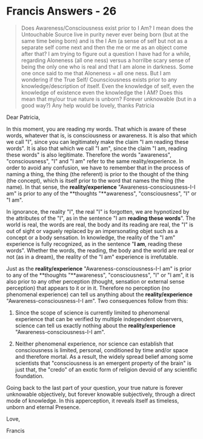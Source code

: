 # Francis Answers - 26

>Does Awareness/Consciousness exist prior to I Am? I mean does the Untouchable Source live in purity never ever being born (but at the same time being born) and is the I Am (a sense of self but not as a separate self come next and then the me or me as an object come after that? I am trying to figure out a question I have had for a while, regarding Aloneness (all one ness) versus a horrilbe scary sense of being the only one who is real and that I am alone in darkness. Some one once said to me that Aloneness = all one ness. But I am wondering if the True Self/ Counsciousness exists prior to any knowledge/description of itself. Even the knowledge of self, even the knowledge of existence even the knowledge the I AM? Does this mean that my/our true nature is unborn? Forever unknowable (but in a good way?) Any help would be lovely, thanks Patricia

Dear Patricia,

In this moment, you are reading my words. That which is aware of these words, whatever that is, is consciousness or awareness. It is also that which we call "I", since you can legitimately make the claim "I am reading these words". It is also that which we call "I am", since the claim "I am, reading these words" is also legitimate. Therefore the words "awareness", "consciousness", "I" and "I am" refer to the same reality/experience. In order to avoid any confusion, we have to remember that in the process of naming a thing, the thing (the referent) is prior to the thought of the thing (the concept), which is itself prior to the word that names the thing (the name). In that sense, the **reality/experience** "Awareness-consciousness-I-I am" is prior to any of the **thoughts "**awareness", "consciousness", "I" or "I am".

In ignorance, the reality "I", the real "I" is forgotten, we are hypnotized by the attributes of the "I", as in the sentence "I am **reading these words**". The world is real, the words are real, the body and its reading are real, the "I" is out of sight or vaguely replaced by an impersonating objet such as a concept or a body sensation. In knowledge, the reality of the "I am" experience is fully recognized, as in the sentence "**I am**, reading these words". Whether the words, the reading, the body and the world are real or not (as in a dream), the reality of the "I am" experience is irrefutable.

Just as the **reality/experience** "Awareness-consciousness-I-I am" is prior to any of the **thoughts "**awareness", "consciousness", "I" or "I am", it is also prior to any other perception (thought, sensation or external sense perception) that appears to it or in it. Therefore no perception (no phenomenal experience) can tell us anything about the **reality/experience** "Awareness-consciousness-I-I am". Two consequences follow from this:

1. Since the scope of science is currently limited to phenomenal experience that can be verified by multiple independent observers, science can tell us exactly nothing about the **reality/experience** "Awareness-consciousness-I-I am".

2. Neither phenomenal experience, nor science can establish that consciousness is limited, personal, conditioned by time and/or space and therefore mortal. As a result, the widely spread belief among some scientists that "consciousness is an emergent property of the brain" is just that, the "credo" of an exotic form of religion devoid of any scientific foundation.

Going back to the last part of your question, your true nature is forever unknowable objectively, but forever knowable subjectively, through a direct mode of knowledge. In this apperception, it reveals itself as timeless, unborn and eternal Presence.

Love,

Francis